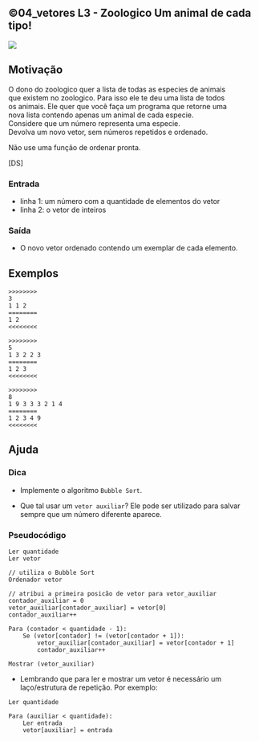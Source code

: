 ## ©04_vetores L3 - Zoologico Um animal de cada tipo!


![](__capa.jpg)

## Motivação

O dono do zoologico quer a lista de todas as especies de animais  
que existem no zoologico. Para isso ele te deu uma lista de todos  
os animais. Ele quer que você faça um programa que retorne uma  
nova lista contendo apenas um animal de cada especie.  
Considere que um número representa uma especie.  
Devolva um novo vetor, sem números repetidos e ordenado.

Não use uma função de ordenar pronta.

\[DS\]

### Entrada

- linha 1: um número com a quantidade de elementos do vetor
- linha 2: o vetor de inteiros  

### Saída

- O novo vetor ordenado contendo um exemplar de cada elemento.

## Exemplos

```
>>>>>>>>
3
1 1 2
========
1 2
<<<<<<<<

>>>>>>>>
5
1 3 2 2 3
========
1 2 3
<<<<<<<<

>>>>>>>>
8
1 9 3 3 3 2 1 4
========
1 2 3 4 9
<<<<<<<<
```

## Ajuda

### Dica
- Implemente o algoritmo `Bubble Sort`.

- Que tal usar um `vetor auxiliar`? Ele pode ser utilizado para salvar sempre que um número diferente aparece.

### Pseudocódigo
```
Ler quantidade
Ler vetor

// utiliza o Bubble Sort
Ordenador vetor

// atribui a primeira posicão de vetor para vetor_auxiliar
contador_auxiliar = 0
vetor_auxiliar[contador_auxiliar] = vetor[0]
contador_auxiliar++

Para (contador < quantidade - 1):
    Se (vetor[contador] != (vetor[contador + 1]):
        vetor_auxiliar[contador_auxiliar] = vetor[contador + 1]
        contador_auxiliar++

Mostrar (vetor_auxiliar)
```

- Lembrando que para ler e mostrar um vetor é necessário um laço/estrutura de repetição. Por exemplo:
```
Ler quantidade

Para (auxiliar < quantidade):
    Ler entrada
    vetor[auxiliar] = entrada
```
